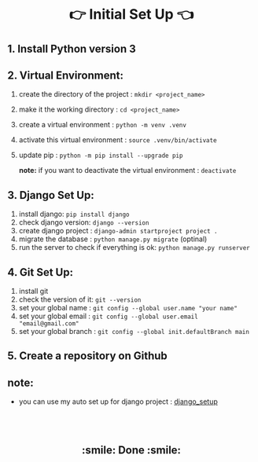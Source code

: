 <h1 align='center'>👉 Initial Set Up 👈</h1>

## 1. Install Python version 3

## 2. Virtual Environment:
1. create the directory of the project : `mkdir <project_name>`
2. make it the working directory : `cd <project_name>`
3. create a virtual environment : `python -m venv .venv`
4. activate this virtual environment : `source .venv/bin/activate`
5. update pip : `python -m pip install --upgrade pip`

    **note:** if you want to deactivate the virtual environment : `deactivate`

## 3. Django Set Up:
1. install django: `pip install django`
2. check django version: `django --version`
3. create django project : `django-admin startproject project .`
4. migrate the database : `python manage.py migrate` (optinal)
5. run the server to check if everything is ok: `python manage.py runserver`

## 4. Git Set Up:
1. install git
2. check the version of it: `git --version`
3. set your global name : `git config --global user.name "your name"`
4. set your global email : `git config --global user.email "email@gmail.com"`
5. set your global branch : `git config --global init.defaultBranch main`


## 5. Create a repository on Github

## note:
- you can use my auto set up for django project : [django_setup](https://github.com/MansAlien/Django_setup.git)
<br>
<br>

<h2 align="center"> :smile: Done :smile: </h2>